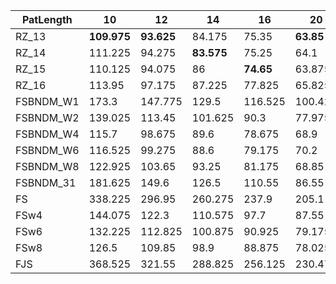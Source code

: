 |  PatLength  |  10  |  12  |  14  |  16  |  20  |  24  |  28  |  32  |  36  |  40  |  44  |  48  |  52  |  56  |  60  |  64  |  72  |  80  |  88  |  96  |  104  |  112  |  120  |  128  |  144  |  160  |  176  |  192  |  208  |  224  |  240  |  256  |  272  |  288  |  304  |  320  |  336  |  352  |  368  |  384  |  400  |
| ---  |  ---  |  ---  |  ---  |  ---  |  ---  |  ---  |  ---  |  ---  |  ---  |  ---  |  ---  |  ---  |  ---  |  ---  |  ---  |  ---  |  ---  |  ---  |  ---  |  ---  |  ---  |  ---  |  ---  |  ---  |  ---  |  ---  |  ---  |  ---  |  ---  |  ---  |  ---  |  ---  |  ---  |  ---  |  ---  |  ---  |  ---  |  ---  |  ---  |  ---  |  ---  |
|  RZ_13  |   **109.975**   |   **93.625**   |  84.175  |  75.35  |   **63.85**   |   **55.825**   |   **51.375**   |  47.725  |   **43**   |  41.3  |  38.525  |  38.025  |  37.6  |  34.325  |   **36.125**   |  33.975  |  30.575  |  30.025  |  31.425  |  28.475  |  27.225  |  26.2  |  32.95  |  27.05  |  25.725  |  28.2  |  25.7  |  25.6  |  25.4  |  26.625  |  24.775  |  24.725  |  25.8  |  25.1  |  24.65  |  25.925  |  25  |  25.225  |  24.7  |  24.95  |  25  |
|  RZ_14  |  111.225  |  94.275  |   **83.575**   |  75.25  |  64.1  |  61.075  |  51.725  |  47.375  |  43.475  |  41.15  |  39.65  |   **37.7**   |  40.525  |  36.6  |  36.35  |  36.125  |  30.825  |  29.575  |  28.325  |   **27.975**   |  25.65  |  25.05  |  27.35  |  24.625  |  25.175  |  24.45  |   **24.65**   |  24.8  |  25.05  |  24.75  |  22.575  |  21.675  |  23.2  |  21.6  |  21.95  |  23.425  |   **23.475**   |  22.95  |  20.95  |  20.95  |  21.975  |
|  RZ_15  |  110.125  |  94.075  |  86  |   **74.65**   |  63.875  |  58.575  |  51.375  |   **47.3**   |  43.475  |   **40.725**   |   **38.175**   |  38.075  |   **36.2**   |   **33.9**   |  38.275  |   **33.7**   |   **30.425**   |   **29.525**   |   **27.45**   |  28.3  |   **25.025**   |   **24.8**   |   **25.05**   |   **23.525**   |   **23.275**   |   **24.425**   |  24.7  |   **24.55**   |   **23.4**   |   **22.2**   |   **21.75**   |   **20.775**   |   **22.275**   |   **21.275**   |   **20.625**   |   **22.375**   |  23.75  |   **22.2**   |   **19.2**   |   **18.95**   |   **20.65**   |
|  RZ_16  |  113.95  |  97.175  |  87.225  |  77.825  |  65.825  |  61.375  |  57.7  |  50.25  |  45.175  |  42.475  |  41.825  |  40.3  |  40.5  |  36.4  |  36.85  |  36.05  |  32.65  |  32.875  |  31.1  |  31.1  |  27.325  |  27.525  |  27.375  |  26.225  |  25.65  |  25.45  |  28.475  |  27.15  |  25.175  |  27  |  23.525  |  22.125  |  24.9  |  22.075  |  22.925  |  25.775  |  26.1  |  27.525  |  21.3  |  20.65  |  23.05  |
|  FSBNDM_W1  |  173.3  |  147.775  |  129.5  |  116.525  |  100.425  |  92.875  |  80.1  |  76.075  |  74.05  |  77.525  |  75  |  77.45  |  77.65  |  77.25  |  86  |  75.35  |  74.65  |  88.5  |  77.5  |  75.6  |  75.325  |  74.525  |  85.625  |  76.15  |  77.65  |  76.325  |  76.625  |  77.6  |  77.425  |  80.85  |  76.725  |  77.55  |  77.6  |  78.55  |  78.425  |  78.675  |  76.2  |  78.3  |  78.6  |  77.9  |  76.8  |
|  FSBNDM_W2  |  139.025  |  113.45  |  101.625  |  90.3  |  77.975  |  70.55  |  63.25  |  59.15  |  58.7  |  60.25  |  58.225  |  59.15  |  59.875  |  60.975  |  61.875  |  59.6  |  58.775  |  61.925  |  59.875  |  58.775  |  58.925  |  58.75  |  61  |  59.175  |  60.325  |  59.75  |  65.3  |  60.45  |  61.05  |  64  |  59.925  |  60.3  |  60.125  |  60.5  |  61.575  |  61.525  |  59.925  |  61.175  |  61  |  60.475  |  59.625  |
|  FSBNDM_W4  |  115.7  |  98.675  |  89.6  |  78.675  |  68.9  |  59.6  |  55.45  |  50.375  |  50.35  |  51.05  |  49.575  |  51.075  |  51.025  |  52.125  |  54.55  |  50.7  |  49.925  |  50.95  |  53.85  |  50.825  |  50.325  |  50.1  |  50.775  |  53.825  |  50.925  |  51.05  |  51.2  |  51.35  |  55.65  |  51.95  |  50.875  |  51.85  |  51.4  |  51.775  |  52.2  |  51.325  |  51.575  |  52.6  |  52.4  |  51.975  |  51.4  |
|  FSBNDM_W6  |  116.525  |  99.275  |  88.6  |  79.175  |  70.2  |  59.425  |  53.275  |  50.475  |  49.725  |  52.125  |  49.15  |  50.125  |  53.05  |  50.85  |  51.175  |  49.65  |  49.375  |  50.675  |  49.95  |  49.925  |  49.625  |  49.825  |  51.275  |  50.35  |  52.15  |  51.775  |  54.05  |  50.725  |  51.75  |  50.35  |  50.25  |  50.875  |  50.875  |  51.3  |  51.025  |  50.975  |  50.725  |  53.25  |  51.5  |  51.225  |  50.5  |
|  FSBNDM_W8  |  122.925  |  103.65  |  93.25  |  81.175  |  68.85  |  65.975  |  55.475  |  51.275  |  51.2  |  56.2  |  50.05  |  50.525  |  51.825  |  50.825  |  51.275  |  50.15  |  49.85  |  51.1  |  51.825  |  50.975  |  50.2  |  49.95  |  52.125  |  50.625  |  52.85  |  50.65  |  52.125  |  51.55  |  50.95  |  52.8  |  51.7  |  51.425  |  51.025  |  50.775  |  50.8  |  51.575  |  52  |  52.825  |  51.675  |  51.275  |  50.95  |
|  FSBNDM_31  |  181.625  |  149.6  |  126.5  |  110.55  |  86.55  |  74.75  |  62.075  |  56.275  |  55.75  |  56.925  |  55.9  |  55.65  |  58.7  |  55.7  |  58.55  |  57.125  |  56  |  55.8  |  56.625  |  60.375  |  56.975  |  57.075  |  56.65  |  61.475  |  56.925  |  56.575  |  57.4  |  57.925  |  60.325  |  59.225  |  56.375  |  56.5  |  56.45  |  56.9  |  57.15  |  57.35  |  57.05  |  59.925  |  57.05  |  57.175  |  57.075  |
|  FS  |  338.225  |  296.95  |  260.275  |  237.9  |  205.1  |  186.475  |  174.95  |  169.225  |  154.875  |  155.55  |  143.45  |  144.175  |  146.85  |  138.475  |  145  |  137.6  |  137.2  |  136.425  |  131.875  |  129.475  |  140.15  |  125.2  |  132.4  |  132.4  |  121.325  |  126.75  |  129.175  |  123.325  |  138.5  |  159.1  |  130.675  |  131.675  |  132.5  |  130.025  |  128.075  |  140.9  |  130  |  126.7  |  131.35  |  123.125  |  137.475  |
|  FSw4  |  144.075  |  122.3  |  110.575  |  97.7  |  87.55  |  79.025  |  73.6  |  71.025  |  65.125  |  65.05  |  60.65  |  62.45  |  60  |  59.65  |  61.575  |  59.05  |  57.1  |  60.05  |  57.5  |  56.325  |  58.025  |  55.125  |  61.1  |  57.625  |  54.7  |  56.625  |  58.875  |  57.075  |  62.2  |  59.325  |  58.3  |  58.55  |  63.55  |  58.2  |  62  |  62.85  |  59  |  60.775  |  60.9  |  59.7  |  62.5  |
|  FSw6  |  132.225  |  112.825  |  100.875  |  90.925  |  79.175  |  73.85  |  68.1  |  68.25  |  60.55  |  60.825  |  55.55  |  57.125  |  55.375  |  55.275  |  55.825  |  54.55  |  52.6  |  53.775  |  53.125  |  51.9  |  53.825  |  52.15  |  52.95  |  53.5  |  50.375  |  51.85  |  54.4  |  53.65  |  59.175  |  55.65  |  54.625  |  54.675  |  57.575  |  54.125  |  57  |  58.2  |  54.3  |  56.075  |  56.925  |  56  |  58.15  |
|  FSw8  |  126.5  |  109.85  |  98.9  |  88.875  |  78.025  |  74.975  |  67.825  |  71.05  |  59.1  |  60.95  |  54.5  |  57.9  |  55.225  |  54.375  |  54.825  |  53.525  |  51.3  |  53.075  |  51.25  |  51.525  |  51.975  |  49.975  |  51.775  |  54.1  |  52.5  |  51.15  |  59.6  |  52.6  |  56.1  |  56.825  |  53.875  |  53.775  |  56.2  |  53.8  |  57.3  |  57.6  |  53.425  |  55.425  |  56.35  |  54.575  |  57.85  |
|  FJS  |  368.525  |  321.55  |  288.825  |  256.125  |  230.475  |  212.975  |  196.4  |  201.975  |  172.575  |  168.675  |  160.55  |  157.9  |  162.225  |  153.025  |  156.175  |  156  |  144.3  |  150.65  |  147.6  |  146.975  |  149.9  |  139.975  |  150.325  |  145.3  |  136  |  144.75  |  149.15  |  135.275  |  153.675  |  160.75  |  146.55  |  146.125  |  153.45  |  145.675  |  144.4  |  157.625  |  142.85  |  148.575  |  147.325  |  135.1  |  155.075  |
